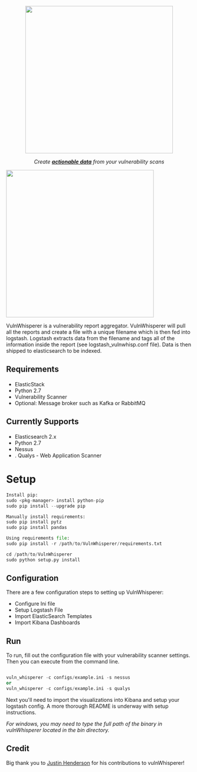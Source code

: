 <p align="center"><img src="https://github.com/austin-taylor/vulnwhisperer/blob/master/docs/source/vuln_whisperer_logo_s.png" width="400px"></p>

<p align="center"> <i>Create <u><b>actionable data</b></u> from your vulnerability scans </i> </p> 

<p align="center" style="width:400px"><img src="https://github.com/austin-taylor/vulnwhisperer/blob/master/docs/source/vulnwhisp_dashboard.jpg" style="width:400px"></p>


VulnWhisperer is a vulnerability report aggregator. VulnWhisperer will pull all the reports
 and create a file with a unique filename which is then fed into logstash. Logstash extracts data from the filename and tags all of the information inside the report (see logstash_vulnwhisp.conf file). Data is then shipped to elasticsearch to be indexed.


Requirements
-------------
####
*   ElasticStack
*   Python 2.7
*   Vulnerability Scanner
*   Optional: Message broker such as Kafka or RabbitMQ 

Currently Supports
-------------
####
*   Elasticsearch 2.x
*   Python 2.7
*   Nessus
* . Qualys - Web Application Scanner


Setup
===============

```python
Install pip:
sudo <pkg-manager> install python-pip
sudo pip install --upgrade pip

Manually install requirements:
sudo pip install pytz
sudo pip install pandas

Using requirements file:
sudo pip install -r /path/to/VulnWhisperer/requirements.txt

cd /path/to/VulnWhisperer
sudo python setup.py install
```


Configuration
-----

There are a few configuration steps to setting up VulnWhisperer:
*   Configure Ini file
*   Setup Logstash File
*   Import ElasticSearch Templates
*   Import Kibana Dashboards

Run
-----
To run, fill out the configuration file with your vulnerability scanner settings. Then you can execute from the command line.
```python

vuln_whisperer -c configs/example.ini -s nessus
or
vuln_whisperer -c configs/example.ini -s qualys

```
Next you'll need to import the visualizations into Kibana and setup your logstash config. A more thorough README is underway with setup instructions.

_For windows, you may need to type the full path of the binary in vulnWhisperer located in the bin directory._

Credit
------
Big thank you to <a href="https://github.com/SMAPPER">Justin Henderson</a> for his contributions to vulnWhisperer!
